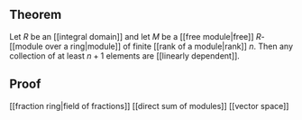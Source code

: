 ## Theorem
Let $R$ be an [[integral domain]] and let $M$ be a [[free module|free]] $R$-[[module over a ring|module]] of finite [[rank of a module|rank]] $n$. Then any collection of at least $n+1$ elements are [[linearly dependent]].
## Proof
[[fraction ring|field of fractions]] [[direct sum of modules]] [[vector space]] 